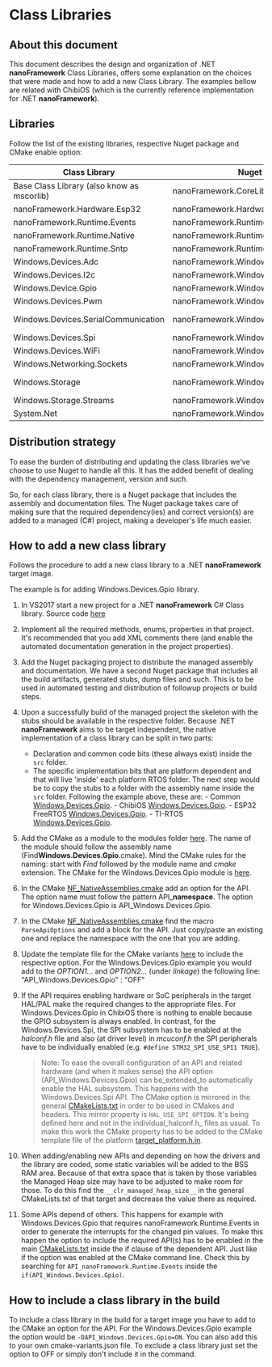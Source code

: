 # Class Libraries

## About this document

This document describes the design and organization of .NET **nanoFramework** Class Libraries, offers some explanation on the choices that were made and how to add a new Class Library. The examples bellow are related with ChibiOS (which is the currently reference implementation for .NET **nanoFramework**).

## Libraries

Follow the list of the existing libraries, respective Nuget package and CMake enable option:

| Class Library | Nuget package name | CMake option |
| --- | --- | --- |
| Base Class Library (also know as mscorlib) | nanoFramework.CoreLibrary | (always included) |
| nanoFramework.Hardware.Esp32 | nanoFramework.Hardware.Esp32 | -DAPI_Hardware.Esp32=ON |
| nanoFramework.Runtime.Events | nanoFramework.Runtime.Events | (always included) |
| nanoFramework.Runtime.Native | nanoFramework.Runtime.Native | (always included) |
| nanoFramework.Runtime.Sntp | nanoFramework.Runtime.Sntp | (included when network option is ON) |
| Windows.Devices.Adc | nanoFramework.Windows.Devices.Adc | -DAPI_Windows.Devices.Adc=ON |
| Windows.Devices.I2c | nanoFramework.Windows.Devices.I2c | -DAPI_Windows.Devices.I2c=ON |
| Windows.Device.Gpio | nanoFramework.Windows.Devices.Gpio | -DAPI_Windows.Devices.Gpio=ON |
| Windows.Devices.Pwm | nanoFramework.Windows.Devices.Pwm | -DAPI_Windows.Devices.Pwm=ON |
| Windows.Devices.SerialCommunication | nanoFramework.Windows.Devices.SerialCommunication | -DAPI_Windows.Devices.SerialCommunication=ON |
| Windows.Devices.Spi | nanoFramework.Windows.Devices.Spi | -DAPI_Windows.Devices.Spi=ON |
| Windows.Devices.WiFi | nanoFramework.Windows.Devices.WiFi | -DAPI_Windows.Devices.WiFi=ON |
| Windows.Networking.Sockets | nanoFramework.Windows.Networking.Sockets | -DAPI_Windows.Networking.Sockets=ON |
| Windows.Storage | nanoFramework.Windows.Storage | -DNF_FEATURE_HAS_SDCARD=ON and/or -DNF_FEATURE_HAS_USB_MSD=ON |
| Windows.Storage.Streams | nanoFramework.Windows.Storage.Streams | -DAPI_=ON |
| System.Net | nanoFramework.Windows.System.Net | -DAPI_System.Net=ON |

## Distribution strategy

To ease the burden of distributing and updating the class libraries we've choose to use Nuget to handle all this. It has the added benefit of dealing with the dependency management, version and such.

So, for each class library, there is a Nuget package that includes the assembly and documentation files. The Nuget package takes care of making sure that the required dependency(ies) and correct version(s) are added to a managed (C#) project, making a developer's life much easier.

## How to add a new class library

Follows the procedure to add a new class library to a .NET **nanoFramework** target image.

The example is for adding Windows.Devices.Gpio library.

1. In VS2017 start a new project for a .NET **nanoFramework** C# Class library. Source code [here](https://github.com/nanoframework/lib-Windows.Devices.Gpio)

1. Implement all the required methods, enums, properties in that project. It's recommended that you add XML comments there (and enable the automated documentation generation in the project properties).

1. Add the Nuget packaging project to distribute the managed assembly and documentation. We have a second Nuget package that includes all the build artifacts, generated stubs, dump files and such. This is to be used in automated testing and distribution of followup projects or build steps.

1. Upon a successfully build of the managed project the skeleton with the stubs should be available in the respective folder. Because .NET **nanoFramework** aims to be target independent, the native implementation of a class library can be split in two parts:
    - Declaration and common code bits (these always exist) inside the `src` folder.
    - The specific implementation bits that are platform dependent and that will live 'inside' each platform RTOS folder.
The next step would be to copy the stubs to a folder with the assembly name inside the `src` folder. Following the example above, these are:
            - Common [Windows.Devices.Gpio](https://github.com/nanoframework/nf-interpreter/tree/develop/src/Windows.Devices.Gpio).
            - ChibiOS [Windows.Devices.Gpio](https://github.com/nanoframework/nf-interpreter/tree/develop/targets/CMSIS-OS/ChibiOS/nanoCLR/Windows.Devices.Gpio).
            - ESP32 FreeRTOS [Windows.Devices.Gpio](https://github.com/nanoframework/nf-interpreter/tree/develop/targets/FreeRTOS_ESP32/ESP32_WROOM_32/nanoCLR/Windows.Devices.Gpio).
            - TI-RTOS [Windows.Devices.Gpio](https://github.com/nanoframework/nf-interpreter/tree/develop/targets/TI-SimpleLink/nanoCLR/Windows.Devices.Gpio).

1. Add the CMake as a module to the modules folder [here](https://github.com/nanoframework/nf-interpreter/tree/develop/CMake/Modules). The name of the module should follow the assembly name (Find**Windows.Devices.Gpio**.cmake). Mind the CMake rules for the naming: start with _Find_ followed by the module name and _cmake_ extension. The CMake for the Windows.Devices.Gpio module is [here](https://github.com/nanoframework/nf-interpreter/blob/develop/CMake/Modules/FindWindows.Devices.Gpio.cmake).

1. In the CMake [NF_NativeAssemblies.cmake](https://github.com/nanoframework/nf-interpreter/blob/develop/CMake/Modules/NF_NativeAssemblies.cmake) add an option for the API. The option name must follow the pattern API_**namespace**. The option for Windows.Devices.Gpio is API_Windows.Devices.Gpio.

1. In the CMake [NF_NativeAssemblies.cmake](https://github.com/nanoframework/nf-interpreter/blob/develop/CMake/Modules/NF_NativeAssemblies.cmake) find the macro `ParseApiOptions` and add a block for the API. Just copy/paste an existing one and replace the namespace with the one that you are adding.

1. Update the template file for the CMake variants [here](https://github.com/nanoframework/nf-interpreter/blob/develop/cmake-variants.TEMPLATE.json) to include the respective option. For the Windows.Devices.Gpio example you would add to the _OPTION1..._ and _OPTION2..._ (under _linkage_) the following line: "API_Windows.Devices.Gpio" : "OFF"

1. If the API requires enabling hardware or SoC peripherals in the target HAL/PAL make the required changes to the appropriate files.
For Windows.Devices.Gpio in ChibiOS there is nothing to enable because the GPIO subsystem is always enabled.
In contrast, for the Windows.Devices.Spi, the SPI subsystem has to be enabled at the _halconf.h_ file and also (at driver level) in _mcuconf.h_ the SPI peripherals have to be individually enabled (e.g. `#define STM32_SPI_USE_SPI1 TRUE`).

    > Note: To ease the overall configuration of an API and related hardware (and when it makes sense) the API option (API_Windows.Devices.Gpio) can be_extended_to automatically enable the HAL subsystem. This happens with the Windows.Devices.Spi API. The CMake option is mirrored in the general [CMakeLists.txt](https://github.com/nanoframework/nf-interpreter/blob/develop/CMakeLists.txt) in order to be used in CMakes and headers. This mirror property is `HAL_USE_SPI_OPTION`. It's being defined here and not in the individual_halconf.h_ files as usual. To make this work the CMake property has to be added to the CMake template file of the platform [target_platform.h.in](https://github.com/nanoframework/nf-interpreter/blob/develop/targets/CMSIS-OS/ChibiOS/nanoCLR/target_platform.h.in).

1. When adding/enabling new APIs and depending on how the drivers and the library are coded, some static variables will be added to the BSS RAM area. Because of that extra space that is taken by those variables the Managed Heap size may have to be adjusted to make room for those. To do this find the `__clr_managed_heap_size__` in the general CMakeLists.txt of that target and decrease the value there as required.

1. Some APIs depend of others. This happens for example with Windows.Devices.Gpio that requires nanoFramework.Runtime.Events in order to generate the interrupts for the changed pin values. To make this happen the option to include the required API(s) has to be enabled in the main [CMakeLists.txt](https://github.com/nanoframework/nf-interpreter/blob/develop/CMakeLists.txt) inside the if clause of the dependent API. Just like if the option was enabled at the CMake command line. Check this by searching for `API_nanoFramework.Runtime.Events` inside the `if(API_Windows.Devices.Gpio)`.

## How to include a class library in the build

To include a class library in the build for a target image you have to add to the CMake an option for the API. For the Windows.Devices.Gpio example the option would be `-DAPI_Windows.Devices.Gpio=ON`.
You can also add this to your own cmake-variants.json file.
To exclude a class library just set the option to OFF or simply don't include it in the command.
